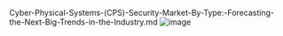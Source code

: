 Cyber-Physical-Systems-(CPS)-Security-Market-By-Type:-Forecasting-the-Next-Big-Trends-in-the-Industry.md
![image](https://github.com/user-attachments/assets/5e386ec1-ce1f-4869-9607-0721419e2754)
